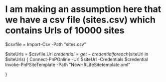 # I am making an assumption here that we have a csv file (sites.csv) which contains Urls of 10000 sites

$csvfile = Import-Csv -Path "sites.csv" 

$siteUrls = $csvfile.Url
$credential = get-credential
foreach($siteUrl in $siteUrls)
{
    Connect-PnPOnline -Url $siteUrl  -Credentials $credential 
    Invoke-PnPSiteTemplate -Path "NewHRLifeSitetemplate.xml"

}
